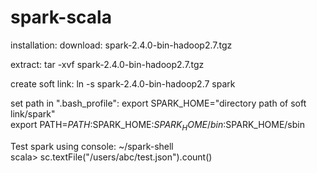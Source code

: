 # spark-scala

installation:
download: spark-2.4.0-bin-hadoop2.7.tgz

extract: tar -xvf spark-2.4.0-bin-hadoop2.7.tgz

create soft link: ln -s spark-2.4.0-bin-hadoop2.7 spark

set path in ".bash_profile": export SPARK_HOME="directory path of soft link/spark" </br>
export PATH=$PATH:$SPARK_HOME:$SPARK_HOME/bin:$SPARK_HOME/sbin


Test spark using console:
~/spark-shell </br>
scala> sc.textFile("/users/abc/test.json").count()</br>



